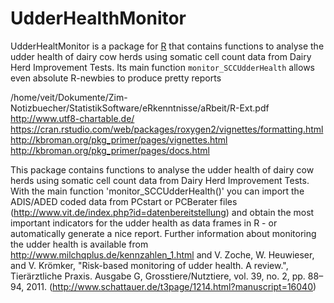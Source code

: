 # UdderHealthMonitor

UdderHealtMonitor is a package for [R](https://www.r-project.org/) that contains 
functions to analyse the udder health of dairy cow herds using somatic cell count 
data from Dairy Herd Improvement Tests. Its main function `monitor_SCCUdderHealth` 
allows even absolute R-newbies to produce pretty reports 


/home/veit/Dokumente/Zim-Notizbuecher/StatistikSoftware/eRkenntnisse/aRbeit/R-Ext.pdf
http://www.utf8-chartable.de/
https://cran.rstudio.com/web/packages/roxygen2/vignettes/formatting.html
http://kbroman.org/pkg_primer/pages/vignettes.html
http://kbroman.org/pkg_primer/pages/docs.html



This package contains functions to analyse the udder health of dairy
    cow herds using somatic cell count data from Dairy Herd Improvement Tests. With
    the main function 'monitor_SCCUdderHealth()' you can import the
    ADIS/ADED coded data from PCstart or PCBerater files
    (<http://www.vit.de/index.php?id=datenbereitstellung>) and obtain the most
    important indicators for the udder health as data frames in R - or
    automatically generate a nice report. Further information about monitoring
    the udder health is available from
    <http://www.milchqplus.de/kennzahlen_1.html> and V. Zoche, W. Heuwieser, and
    V. Krömker, "Risk-based monitoring of udder health. A review.",
    Tierärztliche Praxis. Ausgabe G, Grosstiere/Nutztiere, vol. 39, no. 2,
    pp. 88–94, 2011. (<http://www.schattauer.de/t3page/1214.html?manuscript=16040>)